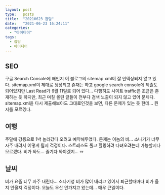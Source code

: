 ```yaml
---
layout: post
type:   posts
title:  "20210623 잡담"
date:   "2021-06-23 16:24:11"
categories:
  - "아이디어"
tags:
  - 잡담
  - 아이디어
---
```


## SEO
구글 Search Console에 왜인지 이 블로그의 sitemap.xml이 잘 인덱싱되지 않고 있다. sitemap.xml이 제대로 생성되고 존재는 하고 google search console에 제출도 되어있지만 Last Read가 6월 11일로 되어 있다... 다행히도 사이트 traffic은 조금은 존재하는 듯 하지만, 최근 며칠 올린 글들이 전부다 검색 노출이 되지 않고 있어 문제다. sitemap.xml을 다시 제출해보아도 그대로인것을 보면, 다른 문제가 있는 듯 한데... 뭔지를 모르겠다.

## 여행
주말에 강릉으로 1박 놀러갔다 오려고 예약해두었다. 문제는 이놈의 비... 소나기가 너무 자주 내려서 어떻게 될지 걱정이다. 스트레스도 풀고 힐링하려 다녀오려는데 가능할지나 모르겠다. 비가 와도... 즐기다 와야겠지... ㅠ

## 날씨
비가 요즘 너무 자주 내린다... 소나기성 비가 많이 내리고 있어서 퇴근할때마다 비가 올지 안올지 걱정이다. 오늘도 우산 안가지고 왔는데... 매우 큰일이다.
